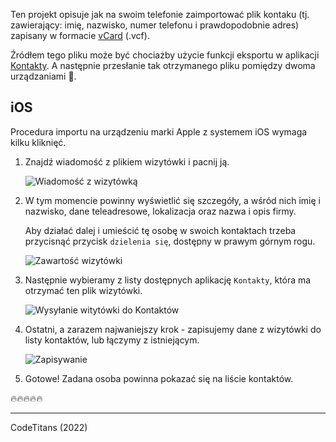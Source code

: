 Ten projekt opisuje jak na swoim telefonie zaimportować plik kontaku (tj. zawierający: imię, nazwisko, numer telefonu i prawdopodobnie adres) zapisany w formacie [vCard](https://pl.wikipedia.org/wiki/VCard) (.vcf).

Źródłem tego pliku może być chociażby użycie funkcji eksportu w aplikacji [Kontakty](https://play.google.com/store/apps/details?id=com.google.android.contacts&hl=pl). A następnie przesłanie tak otrzymanego pliku pomiędzy dwoma urządzaniami :iphone:.


## iOS

Procedura importu na urządzeniu marki Apple z systemem iOS wymaga kilku kliknięć.

1. Znajdź wiadomość z plikiem wizytówki i pacnij ją.

    ![Wiadomość z wizytówką](./media/ios-whatsapp-message.jpeg)

2. W tym momencie powinny wyświetlić się szczegóły, a wśród nich imię i nazwisko, dane teleadresowe, lokalizacja oraz nazwa i opis firmy.

    Aby działać dalej i umieścić tę osobę w swoich kontaktach trzeba przycisnąć przycisk `dzielenia się`, dostępny w prawym górnym rogu.

    ![Zawartość wizytówki](./media/ios-file-share.jpeg)

3. Następnie wybieramy z listy dostępnych aplikację `Kontakty`, która ma otrzymać ten plik wizytówki.

    ![Wysyłanie witytówki do Kontaktów](./media/ios-file-share-to-contacts.jpeg)

4. Ostatni, a zarazem najwaniejszy krok - zapisujemy dane z wizytówki do listy kontaktów, lub łączymy z istniejącym.

    ![Zapisywanie](./media/ios-save-or-merge.jpeg)

5. Gotowe! Zadana osoba powinna pokazać się na liście kontaktów.

:fire::fire::fire::fire::fire:

--------
CodeTitans (2022)

